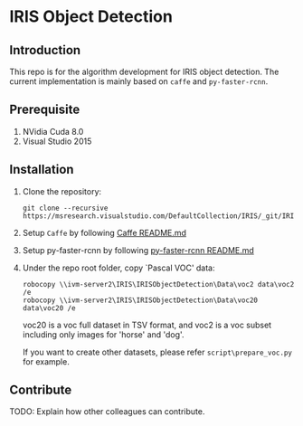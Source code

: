 # IRIS Object Detection
## Introduction 
This repo is for the algorithm development for IRIS object detection. The current implementation is mainly based on `caffe` and `py-faster-rcnn`.

## Prerequisite

1.	NVidia Cuda 8.0
2.	Visual Studio 2015

## Installation
1. Clone the repository:

   ```
   git clone --recursive https://msresearch.visualstudio.com/DefaultCollection/IRIS/_git/IRISObjectDetection
   ```
2. Setup `Caffe` by following [Caffe README.md](https://msresearch.visualstudio.com/IRIS/_git/CCSCaffe?path=%2FREADME.md&version=GBWinCaffe&_a=contents)
3. Setup py-faster-rcnn by following [py-faster-rcnn README.md](https://msresearch.visualstudio.com/IRIS/_git/IRISObjectDetection?path=%2Fsrc%2Fpy-faster-rcnn%2FREADME.md&version=GBmaster&_a=contents)
4. Under the repo root folder, copy `Pascal VOC' data:
   ```
   robocopy \\ivm-server2\IRIS\IRISObjectDetection\Data\voc2 data\voc2 /e
   robocopy \\ivm-server2\IRIS\IRISObjectDetection\Data\voc20 data\voc20 /e
   ```
   voc20 is a voc full dataset in TSV format, and voc2 is a voc subset including only images for 'horse' and 'dog'.

   If you want to create other datasets, please refer `script\prepare_voc.py` for example.
    
## Contribute
TODO: Explain how other colleagues can contribute. 
